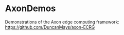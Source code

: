 # AxonDemos
Demonstrations of the Axon edge computing framework: https://github.com/DuncanMays/axon-ECRG
